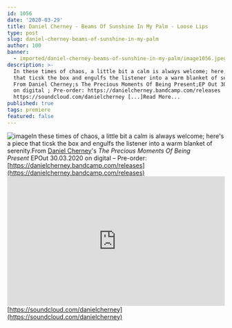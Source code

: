 ```yaml
---
id: 1056
date: '2020-03-29'
title: Daniel Cherney - Beams Of Sunshine In My Palm - Loose Lips
type: post
slug: daniel-cherney-beams-of-sunshine-in-my-palm
author: 100
banner:
  - imported/daniel-cherney-beams-of-sunshine-in-my-palm/image1056.jpeg
description: >-
  In these times of chaos, a little bit a calm is always welcome; here;s a piece
  that ticsk the box and engulfs the listener into a warm blanket of serenity.
  From Daniel Cherney;s The Precious Moments Of Being Present;EP Out 30.03.2020
  on digital ; Pre-order: https://danielcherney.bandcamp.com/releases
  https://soundcloud.com/danielcherney [...]Read More...
published: true
tags: premiere
featured: false
---
```

![image](../imported/daniel-cherney-beams-of-sunshine-in-my-palm/image1056.jpeg)In these times of chaos, a little bit a calm is always welcome; here's a piece that ticsk the box and engulfs the listener into a warm blanket of serenity.From [Daniel Cherney](https://soundcloud.com/danielcherney)'s _The Precious Moments Of Being Present_ EPOut 30.03.2020 on digital – Pre-order: [](https://danielcherney.bandcamp.com/releases)[https://danielcherney.bandcamp.com/releases](https://danielcherney.bandcamp.com/releases)<iframe width='100%' height='300' scrolling='no' frameborder='no' allow='autoplay' src='https://w.soundcloud.com/player/?url=https%3A//api.soundcloud.com/tracks/786167059&color=%23ff5500&auto_play=false&hide_related=false&show_comments=true&show_user=true&show_reposts=false&show_teaser=true'></iframe>[](https://soundcloud.com/danielcherney)[https://soundcloud.com/danielcherney](https://soundcloud.com/danielcherney)